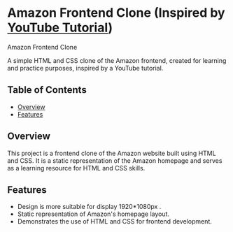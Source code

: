 # Amazon Frontend Clone (Inspired by [YouTube Tutorial]([link-to-youtube-video](https://youtu.be/nGhKIC_7Mkk?feature=shared)))

Amazon Frontend Clone

A simple HTML and CSS clone of the Amazon frontend, created for learning and practice purposes, inspired by a YouTube tutorial.

## Table of Contents

- [Overview](#overview)
- [Features](#features)

## Overview

This project is a frontend clone of the Amazon website built using HTML and CSS. It is a static representation of the Amazon homepage and serves as a learning resource for HTML and CSS skills.

## Features

- Design is more suitable for display 1920*1080px .
- Static representation of Amazon's homepage layout.
- Demonstrates the use of HTML and CSS for frontend development.
